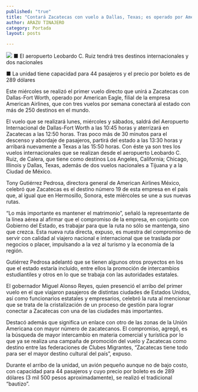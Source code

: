 ```yaml
---
published: "true"
title: "Contará Zacatecas con vuelo a Dallas, Texas; es operado por American Eagle"
author: ARAZU TINAJERO
category: Portada
layout: posts

---
```


![](http://i.imgur.com/iKbpqwWm.jpg)
■ El aeropuerto Leobardo C. Ruiz tendrá tres destinos internacionales y dos nacionales 

■ La unidad tiene capacidad para 44 pasajeros y el precio por boleto es de 289 dólares

Este miércoles se realizó el primer vuelo directo que unirá a Zacatecas con Dallas-Fort Worth, operado por American Eagle, filial de la empresa American Airlines, que con tres vuelos por semana conectará al estado con más de 250 destinos en el mundo. 

El vuelo que se realizará lunes, miércoles y sábados, saldrá del Aeropuerto Internacional de Dallas-Fort Worth a las 10:45 horas y aterrizará en Zacatecas a las 12:50 horas. Tras poco más de 30 minutos para el descenso y abordaje de pasajeros, partirá del estado a las 13:30 horas y arribará nuevamente a Texas a las 15:50 horas.
Con éste ya son tres los vuelos internacionales que se realizan desde el aeropuerto Leobardo C. Ruiz, de Calera, que tiene como destinos Los Angeles, California; Chicago, Illinois y Dallas, Texas, además de dos vuelos nacionales a Tijuana y a la Ciudad de México.

Tony Gutiérrez Pedrosa, directora general de American Airlines México, celebró que Zacatecas es el destino número 19 de esta empresa en el país que, al igual que en Hermosillo, Sonora, este miércoles se une a sus nuevas rutas.

“Lo más importante es mantener el matrimonio”, señaló la representante de la línea aérea al afirmar que el compromiso de la empresa, en conjunto con Gobierno del Estado, es trabajar para que la ruta no sólo se mantenga, sino que crezca.
Esta nueva ruta directa, expuso, es muestra del compromiso de servir con calidad al viajero nacional e internacional que se traslada por negocios o placer, impulsando a la vez al turismo y la economía de la región.

Gutiérrez Pedrosa adelantó que se tienen algunos otros proyectos en los que el estado estaría incluido, entre ellos la promoción de intercambios estudiantiles y otros en lo que se trabaja con las autoridades estatales.

El gobernador Miguel Alonso Reyes, quien presenció el arribo del primer vuelo en el que viajaron pasajeros de distintas ciudades de Estados Unidos, así como funcionarios estatales y empresarios, celebró la ruta al mencionar que se trata de la cristalización de un proceso de gestión para lograr conectar a Zacatecas con una de las ciudades más importantes.

Destacó además que significa un enlace con otro de las zonas de la Unión Americana con mayor número de zacatecanos. El compromiso, agregó, es la búsqueda de mayor intercambio en materia comercial y turística por lo que ya se realiza una campaña de promoción del vuelo y Zacatecas como destino entre las federaciones de Clubes Migrantes, “Zacatecas tiene todo para ser el mayor destino cultural del país”, expuso.

Durante el arribo de la unidad, un avión pequeño aunque no de bajo costo, con capacidad para 44 pasajeros y cuyo precio por boleto es de 289 dólares (3 mil 500 pesos aproximadamente), se realizó el tradicional “bautizo”.

